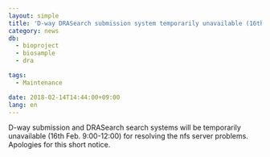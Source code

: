 ```yaml
---
layout: simple
title: 'D-way DRASearch submission system temporarily unavailable (16th Feb. 9:00-12:00)'
category: news
db:
  - bioproject
  - biosample
  - dra

tags:
  - Maintenance

date: 2018-02-14T14:44:00+09:00
lang: en
---
```


<p>D-way submission and DRASearch search systems will be temporarily unavailable (16th Feb. 9:00-12:00) for resolving the nfs server problems. Apologies for this short notice.</p>
